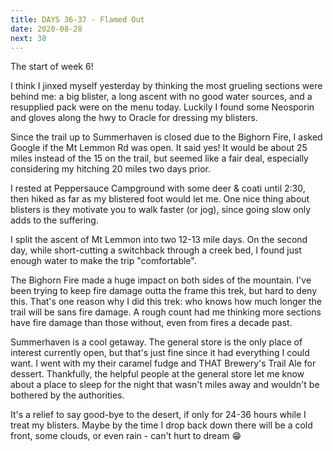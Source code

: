 ```yaml
---
title: DAYS 36-37 - Flamed Out
date: 2020-08-28
next: 38
---
```


The start of week 6!

I think I jinxed myself yesterday by thinking the most grueling sections were behind me: a big blister, a long ascent with no good water sources, and a resupplied pack were on the menu today. Luckily I found some Neosporin and gloves along the hwy to Oracle for dressing my blisters.

Since the trail up to Summerhaven is closed due to the Bighorn Fire, I asked Google if the Mt Lemmon Rd was open. It said yes! It would be about 25 miles instead of the 15 on the trail, but seemed like a fair deal, especially considering my hitching 20 miles two days prior.

I rested at Peppersauce Campground with some deer & coati until 2:30, then hiked as far as my blistered foot would let me. One nice thing about blisters is they motivate you to walk faster (or jog), since going slow only adds to the suffering.

I split the ascent of Mt Lemmon into two 12-13 mile days. On the second day, while short-cutting a switchback through a creek bed, I found just enough water to make the trip \"comfortable\".

The Bighorn Fire made a huge impact on both sides of the mountain. I've been trying to keep fire damage outta the frame this trek, but hard to deny this. That's one reason why I did this trek: who knows how much longer the trail will be sans fire damage. A rough count had me thinking more sections have fire damage than those without, even from fires a decade past.

Summerhaven is a cool getaway. The general store is the only place of interest currently open, but that's just fine since it had everything I could want. I went with my their caramel fudge and THAT Brewery's Trail Ale for dessert. Thankfully, the helpful people at the general store let me know about a place to sleep for the night that wasn't miles away and wouldn't be bothered by the authorities.

It's a relief to say good-bye to the desert, if only for 24-36 hours while I treat my blisters. Maybe by the time I drop back down there will be a cold front, some clouds, or even rain - can't hurt to dream 😁
